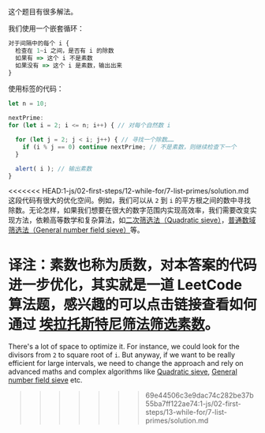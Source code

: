这个题目有很多解法。

我们使用一个嵌套循环：

```js
对于间隔中的每个 i {
  检查在 1~i 之间，是否有 i 的除数
  如果有 => 这个 i 不是素数
  如果没有 => 这个 i 是素数，输出出来
}
```

使用标签的代码：

```js run
let n = 10;

nextPrime:
for (let i = 2; i <= n; i++) { // 对每个自然数 i

  for (let j = 2; j < i; j++) { // 寻找一个除数……
    if (i % j == 0) continue nextPrime; // 不是素数，则继续检查下一个
  }

  alert( i ); // 输出素数
}
```

<<<<<<< HEAD:1-js/02-first-steps/12-while-for/7-list-primes/solution.md
这段代码有很大的优化空间。例如，我们可以从 `2` 到 `i` 的平方根之间的数中寻找除数。无论怎样，如果我们想要在很大的数字范围内实现高效率，我们需要改变实现方法，依赖高等数学和复杂算法，如[二次筛选法（Quadratic sieve）](https://en.wikipedia.org/wiki/Quadratic_sieve)，[普通数域筛选法（General number field sieve）](https://en.wikipedia.org/wiki/General_number_field_sieve)等。

译注：素数也称为质数，对本答案的代码进一步优化，其实就是一道 LeetCode 算法题，感兴趣的可以点击链接查看如何通过 [埃拉托斯特尼筛法筛选素数](https://dingxuewen.com/leetcode-js-leviding/easy/204.count-primes/204.count-primes.html)。
=======
There's a lot of space to optimize it. For instance, we could look for the divisors from `2` to square root of `i`. But anyway, if we want to be really efficient for large intervals, we need to change the approach and rely on advanced maths and complex algorithms like [Quadratic sieve](https://en.wikipedia.org/wiki/Quadratic_sieve), [General number field sieve](https://en.wikipedia.org/wiki/General_number_field_sieve) etc.
>>>>>>> 69e44506c3e9dac74c282be37b55ba7ff122ae74:1-js/02-first-steps/13-while-for/7-list-primes/solution.md

